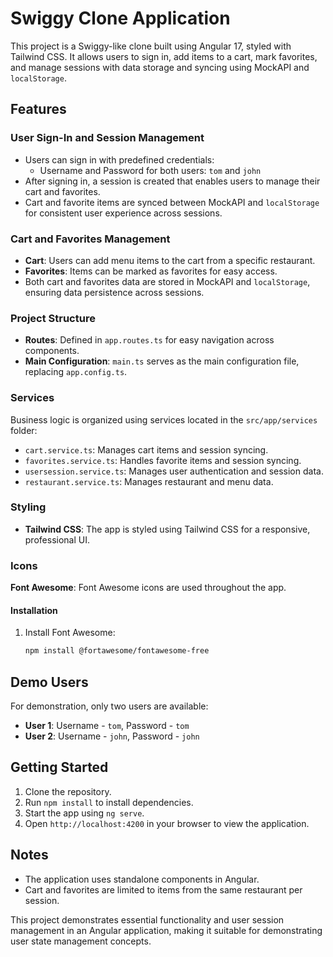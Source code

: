 # Swiggy Clone Application

This project is a Swiggy-like clone built using Angular 17, styled with Tailwind CSS. It allows users to sign in, add items to a cart, mark favorites, and manage sessions with data storage and syncing using MockAPI and `localStorage`.

## Features

### User Sign-In and Session Management
- Users can sign in with predefined credentials:
  - Username and Password for both users: `tom` and `john`
- After signing in, a session is created that enables users to manage their cart and favorites.
- Cart and favorite items are synced between MockAPI and `localStorage` for consistent user experience across sessions.

### Cart and Favorites Management
- **Cart**: Users can add menu items to the cart from a specific restaurant.
- **Favorites**: Items can be marked as favorites for easy access.
- Both cart and favorites data are stored in MockAPI and `localStorage`, ensuring data persistence across sessions.

### Project Structure
- **Routes**: Defined in `app.routes.ts` for easy navigation across components.
- **Main Configuration**: `main.ts` serves as the main configuration file, replacing `app.config.ts`.

### Services
Business logic is organized using services located in the `src/app/services` folder:
- `cart.service.ts`: Manages cart items and session syncing.
- `favorites.service.ts`: Handles favorite items and session syncing.
- `usersession.service.ts`: Manages user authentication and session data.
- `restaurant.service.ts`: Manages restaurant and menu data.

### Styling
- **Tailwind CSS**: The app is styled using Tailwind CSS for a responsive, professional UI.

### Icons
**Font Awesome**: Font Awesome icons are used throughout the app.

#### Installation
1. Install Font Awesome:
   ```bash
   npm install @fortawesome/fontawesome-free

## Demo Users
For demonstration, only two users are available:
- **User 1**: Username - `tom`, Password - `tom`
- **User 2**: Username - `john`, Password - `john`

## Getting Started

1. Clone the repository.
2. Run `npm install` to install dependencies.
3. Start the app using `ng serve`.
4. Open `http://localhost:4200` in your browser to view the application.

## Notes
- The application uses standalone components in Angular.
- Cart and favorites are limited to items from the same restaurant per session.

This project demonstrates essential functionality and user session management in an Angular application, making it suitable for demonstrating user state management concepts.
